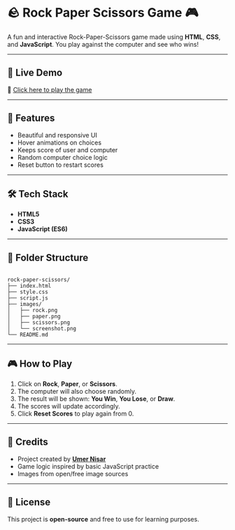 # 🪨 Rock Paper Scissors Game 🎮

A fun and interactive Rock-Paper-Scissors game made using **HTML**, **CSS**, and **JavaScript**. You play against the computer and see who wins!

---

## 🚀 Live Demo

🔗 [Click here to play the game](https://umerdevhub.github.io/Rock-Paper-Scissor/)  


---

## 🎯 Features

- Beautiful and responsive UI
- Hover animations on choices
- Keeps score of user and computer
- Random computer choice logic
- Reset button to restart scores

---

## 🛠️ Tech Stack

- **HTML5**
- **CSS3**
- **JavaScript (ES6)**

---

## 📂 Folder Structure

```

rock-paper-scissors/
├── index.html
├── style.css
├── script.js
├── images/
│   ├── rock.png
│   ├── paper.png
│   ├── scissors.png
│   └── screenshot.png
└── README.md

```

---

## 🎮 How to Play

1. Click on **Rock**, **Paper**, or **Scissors**.
2. The computer will also choose randomly.
3. The result will be shown: **You Win**, **You Lose**, or **Draw**.
4. The scores will update accordingly.
5. Click **Reset Scores** to play again from 0.

---

## 🙌 Credits

- Project created by **[Umer Nisar](https://github.com/UmerDevHub)**
- Game logic inspired by basic JavaScript practice
- Images from open/free image sources

---

## 📜 License

This project is **open-source** and free to use for learning purposes.
```

